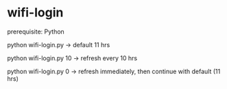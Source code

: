 # wifi-login

prerequisite: Python

python wifi-login.py → default 11 hrs

python wifi-login.py 10 → refresh every 10 hrs

python wifi-login.py 0 → refresh immediately, then continue with default (11 hrs)

